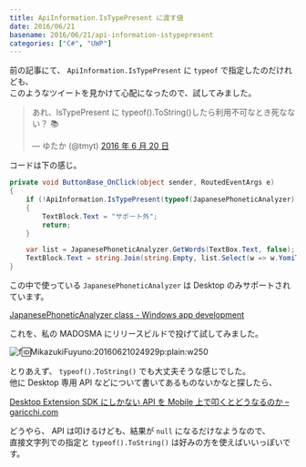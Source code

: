 ```yaml
---
title: ApiInformation.IsTypePresent に渡す値
date: 2016/06/21
basename: 2016/06/21/api-information-istypepresent
categories: ["C#", "UWP"]
---
```


前の記事にて、 `ApiInformation.IsTypePresent` に `typeof` で指定したのだけれども、  
このようなツイートを見かけて心配になったので、試してみました。

> あれ、IsTypePresent に typeof().ToString()したら利用不可なとき死なない？ 📚
>
> — ゆたか (@tmyt) [2016 年 6 月 20 日](https://twitter.com/tmyt/status/744915925057495040)

コードは下の感じ。

```cs
private void ButtonBase_OnClick(object sender, RoutedEventArgs e)
{
    if (!ApiInformation.IsTypePresent(typeof(JapanesePhoneticAnalyzer).ToString()))
    {
        TextBlock.Text = "サポート外";
        return;
    }

    var list = JapanesePhoneticAnalyzer.GetWords(TextBox.Text, false);
    TextBlock.Text = string.Join(string.Empty, list.Select(w => w.YomiText));
}
```

この中で使っている `JapanesePhoneticAnalyzer` は Desktop のみサポートされています。

[JapanesePhoneticAnalyzer class - Windows app development](https://msdn.microsoft.com/ja-jp/library/windows/apps/windows.globalization.japanesephoneticanalyzer)

これを、私の MADOSMA にリリースビルドで投げて試してみました。

![f:id:MikazukiFuyuno:20160621024929p:plain:w250](https://assets.natsuneko.blog/images/20160621/20160621024929.png "f:id:MikazukiFuyuno:20160621024929p:plain:w250")

とりあえず、 `typeof().ToString()` でも大丈夫そうな感じでした。  
他に Desktop 専用 API などについて書いてあるものないかなと探したら、

[Desktop Extension SDK にしかない API を Mobile 上で叩くとどうなるのか – garicchi.com](http://garicchi.com/?p=19002)

どうやら、 API は叩けるけども、結果が `null` になるだけなようなので、  
直接文字列での指定と `typeof().ToString()` は好みの方を使えばいいっぽいです。
